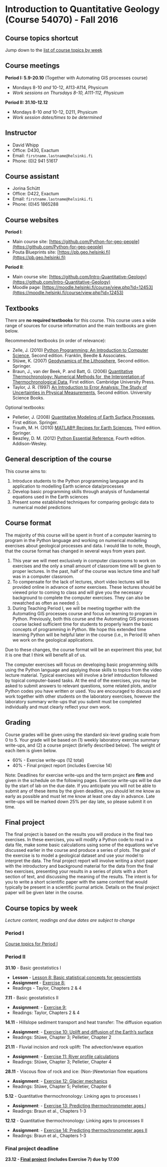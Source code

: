 # Introduction to Quantitative Geology <br /> (Course 54070) - Fall 2016

## Course topics shortcut
Jump down to the [list of course topics by week](#course-topics-by-week)

## Course meetings
**Period I: 5.9-20.10** (Together with Automating GIS processes course)
- Mondays 8-10 *and* 10-12, A113-A114, Physicum
- *Work sessions on Thursdays 8-10, A111-112, Physicum*

**Period II: 31.10-12.12**
- Mondays 8-10 *and* 10-12, D211, Physicum
- *Work session dates/times to be determined*

## Instructor
- David Whipp
- Office: D430, Exactum
- Email: `firstname.lastname@helsinki.fi`
- Phone: (0)2 941 51617

## Course assistant
- Jorina Schütt
- Office: D422, Exactum
- Email: `firstname.lastname@helsinki.fi`
- Phone: (0)45 1865288

## Course websites
**Period I**:
- Main course site: [https://github.com/Python-for-geo-people](https://github.com/Python-for-geo-people)
- Pouta Blueprints site: [https://pb.geo.helsinki.fi](https://pb.geo.helsinki.fi)

**Period II**:
- Main course site:
 [https://github.com/Intro-Quantitative-Geology](https://github.com/Intro-Quantitative-Geology)
- Moodle page: [https://moodle.helsinki.fi/course/view.php?id=12453](https://moodle.helsinki.fi/course/view.php?id=12453)

## Textbooks
There are **no required textbooks** for this course. This course uses a wide range of sources for course information and the main textbooks are given below.

Recommended textbooks (in order of relevance):
- Zelle, J. (2010) [Python Programming: An Introduction to Computer Science](http://mcsp.wartburg.edu/zelle/python/ppics2/index.html), Second edition. Franklin, Beedle & Associates.
- Stüwe, K. (2007) [Geodynamics of the Lithosphere](http://wegener.uni-graz.at/publication/books/geodyn2nd/), Second edition. Springer.
- Braun, J., van der Beek, P. and Batt, G. (2006) [Quantitative Thermochronology: Numerical Methods for  the Interpretation of Thermochronological Data](http://www.cambridge.org/us/academic/subjects/earth-and-environmental-science/geochemistry-and-environmental-chemistry/quantitative-thermochronology-numerical-methods-interpretation-thermochronological-data), First edition. Cambridge University Press.
- Taylor, J. R. (1997) [An Introduction to Error Analysis: The Study of Uncertainties in Physical Measurements](http://www.uscibooks.com/taylornb.htm), Second edition. University Science Books.

Optional textbooks:
- Pelletier, J. (2008) [Quantitative Modeling of Earth Surface Processes](http://www.cambridge.org/us/academic/subjects/earth-and-environmental-science/geomorphology-and-physical-geography/quantitative-modeling-earth-surface-processes?format=HB), First edition. Springer.
- Trauth, M. H. (2010) [MATLAB® Recipes for Earth Sciences](http://www.springer.com/cn/book/9783642447167), Third edition. Springer.
- Beazley, D. M. (2012) [Python Essential Reference](http://www.dabeaz.com/per.html), Fourth edition. Addison-Wesley.

## General description of the course
This course aims to:

1. Introduce students to the Python programming language and its application to modelling Earth science data/processes
2. Develop basic programming skills through analysis of fundamental equations used in the Earth sciences
3. Present some established techniques for comparing geologic data to numerical model predictions

## Course format
The majority of this course will be spent in front of a computer learning to program in the Python language and working on numerical modelling exercises about geological processes and data.
I would like to note, though, that the course format has changed in several ways from years past.

1. This year we will meet exclusively in computer classrooms to work on exercises and the only a small amount of classroom time will be given to proper lectures.
In the past, half of the course was lecture time and half was in a computer classroom.
2. To compensate for the lack of lectures, short video lectures will be provided online in advance of *some* exercises. These lectures should be viewed prior to coming to class and will give you the necessary background to complete the computer exercises. They can also be rewatched as often as needed :).
3. During Teaching Period I, we will be meeting together with the Automating GIS processes course and focus on learning to program in Python. Previously, both this course and the Automating GIS processes course lacked sufficient time for students to properly learn the basic concepts of programming in Python. We hope this extended time learning Python will be helpful later in the course (i.e., in Period II) when we work on the geological applications.

Due to these changes, the course format will be an experiment this year, but it is one that I think will benefit all of us.

The computer exercises will focus on developing basic programming skills using the Python language and applying those skills to topics from the video lecture material. Typical exercises will involve a brief introduction followed by topical computer-based tasks. At the end of the exercises, you may be asked to submit answers to relevant questions, some related plots, and/or Python codes you have written or used. You are encouraged to discuss and work together with other students on the laboratory exercises, however the laboratory summary write-ups that you submit must be completed individually and must clearly reflect your own work.

## Grading
Course grades will be given using the standard six-level grading scale from 0 to 5. Your grade will be based on (1) weekly laboratory exercise summary write-ups, and (2) a course project (briefly described below). The weight of each item is given below.
- 60% - Exercise write-ups (12 total)
- 40% - Final project report (includes Exercise 14)

Note: Deadlines for exercise write-ups and the term project are **firm** and given in the schedule on the following pages. Exercise write-ups will be due by the start of lab on the due date. If you anticipate you will not be able to submit any of these items by the given deadline, you should let me know as early as possible and must let me know at least one day in advance. Late write-ups will be marked down 25\% per day late, so please submit it on time.

## Final project
The final project is based on the results you will produce in the final two exercises. In these exercises, you will modify a Python code to read in a data file, make some basic calculations using some of the equations we’ve discussed earlier in the course and produce a series of plots. The goal of the exercise is to model a geological dataset and use your model to interpret the data. The final project report will involve writing a short paper with the introductory and background material for the data from the final two exercises, presenting your results in a series of plots with a short section of text, and discussing the meaning of the results. The intent is for you to write a short scientific paper with the same content that would typically be present in a scientific journal article. Details on the final project paper will be given later in the course.

## Course topics by week
*Lecture content, readings and due dates are subject to change*
### Period I
[Course topics for Period I](https://github.com/Python-for-geo-people/Course-information/blob/master/README.md#course-topics-by-week)

### Period II
**31.10** - Basic geostatistics I
- **Lesson** - [Lesson 8: Basic statistical concepts for geoscientists](https://github.com/Intro-Quantitative-Geology/Lesson-8-Basic-geostatistics)
- **Assignment** - [Exercise 8: ]()
- Readings - Taylor, Chapters 2 & 4

**7.11** - Basic geostatistics II
- **Assignment**: - [Exercise 9: ]()
- Readings: Taylor, Chapters 2 & 4

**14.11** - Hillslope sediment transport and heat transfer: The diffusion equation
- **Assignment**: - [Exercise 10: Uplift and diffusion of the Earth’s surface]()
- Readings: Stüwe, Chapter 3; Pelletier, Chapter 2

**21.11** - Fluvial incision and rock uplift: The advection/wave equation
- **Assignment**: - [Exercise 11: River profile calculations]()
- Readings: Stüwe, Chapter 3; Pelletier, Chapter 4

**28.11** - Viscous flow of rock and ice: (Non-)Newtonian flow equations
- **Assignment**: - [Exercise 12: Glacier mechanics]()
- Readings: Stüwe, Chapter 5; Pelletier, Chapter 6

**5.12** - Quantitative thermochronology: Linking ages to processes I
- **Assignment**: - [Exercise 13: Predicting thermochronometer ages I]()
- Readings: Braun et al., Chapters 1-3

**12.12** - Quantitative thermochronology: Linking ages to processes II
- **Assignment**: - [Exercise 14: Predicting thermochronometer ages II]()
- Readings: Braun et al., Chapters 1-3

### Final project deadline
**23.12 - [Final project]() (includes Exercise 7) due by 17.00**
